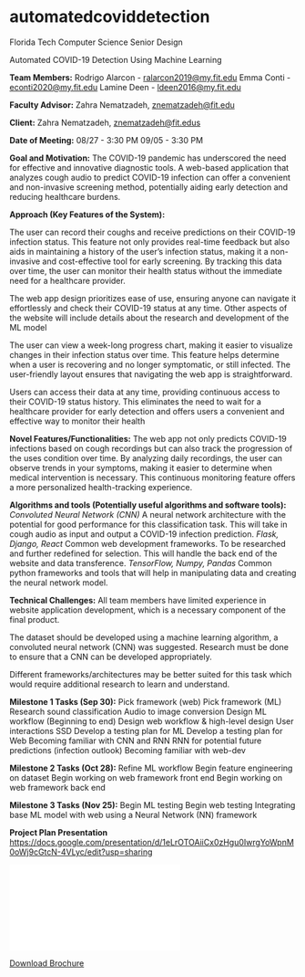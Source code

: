 # automatedcoviddetection
Florida Tech Computer Science Senior Design 

Automated COVID-19 Detection Using Machine Learning






**Team Members:**
Rodrigo Alarcon - ralarcon2019@my.fit.edu
Emma Conti - econti2020@my.fit.edu
Lamine Deen - ldeen2016@my.fit.edu

**Faculty Advisor:**
Zahra Nematzadeh, znematzadeh@fit.edu

**Client:**
Zahra Nematzadeh, znematzadeh@fit.edus

**Date of Meeting:**
08/27 - 3:30 PM
09/05 - 3:30 PM

**Goal and Motivation:**
The COVID-19 pandemic has underscored the need for effective and innovative diagnostic tools. A web-based application that analyzes cough audio to predict COVID-19 infection can offer a convenient and non-invasive screening method, potentially aiding early detection and reducing healthcare burdens.

**Approach (Key Features of the System):**

The user can record their coughs and receive predictions on their COVID-19 infection status. This feature not only provides real-time feedback but also aids in maintaining a history of the user’s infection status, making it a non-invasive and cost-effective tool for early screening. By tracking this data over time, the user can monitor their health status without the immediate need for a healthcare provider.

The web app design prioritizes ease of use, ensuring anyone can navigate it effortlessly and check their COVID-19 status at any time. Other aspects of the website will include details about the research and development of the ML model

The user can view a week-long progress chart, making it easier to visualize changes in their infection status over time. This feature helps determine when a user is recovering and no longer symptomatic, or still infected. The user-friendly layout ensures that navigating the web app is straightforward.

Users can access their data at any time, providing continuous access to their COVID-19 status history. This eliminates the need to wait for a healthcare provider for early detection and offers users a convenient and effective way to monitor their health

**Novel Features/Functionalities:**
The web app not only predicts COVID-19 infections based on cough recordings but can also track the progression of the uses condition over time. By analyzing daily recordings, the user can observe trends in your symptoms, making it easier to determine when medical intervention is necessary. This continuous monitoring feature offers a more personalized health-tracking experience.

**Algorithms and tools (Potentially useful algorithms and software tools):**
	*Convoluted Neural Network (CNN)*
A neural network architecture with the potential for good performance for this classification task. This will take in cough audio as input and output a COVID-19 infection prediction.
	*Flask, Django, React*
Common web development frameworks. To be researched and further redefined for selection. This will handle the back end of the website and data transference.
	*TensorFlow, Numpy, Pandas*
Common python frameworks and tools that will help in manipulating data and creating the neural network model.
	
**Technical Challenges:**
All team members have limited experience in website application development, which is a necessary component of the final product.

The dataset should be developed using a machine learning algorithm, a convoluted neural network (CNN) was suggested. Research must be done to ensure that a CNN can be developed appropriately.

Different frameworks/architectures may be better suited for this task which would require additional research to learn and understand.






**Milestone 1 Tasks (Sep 30):**
Pick framework (web)
Pick framework (ML)
Research sound classification 
Audio to image conversion
Design ML workflow (Beginning to end)
Design web workflow & high-level design
User interactions SSD
Develop a testing plan for ML
Develop a testing plan for Web
Becoming familiar with CNN and RNN
RNN for potential future predictions (infection outlook)
Becoming familiar with web-dev
	
**Milestone 2 Tasks (Oct 28):**
Refine ML workflow
Begin feature engineering on dataset
Begin working on web framework front end
Begin working on web framework back end

**Milestone 3 Tasks (Nov 25):**
Begin ML testing
Begin web testing
Integrating base ML model with web using a Neural Network (NN) framework

**Project Plan Presentation**
https://docs.google.com/presentation/d/1eLrOTOAiiCx0zHgu0IwrgYoWpnM0oWj9cGtcN-4VLyc/edit?usp=sharing 


![Plan Presentation](<./Project Plan Fall 2024 Presentation.pdf>)

<a href="Project Plan Fall 2024 Presentation.pdf">Download Brochure</a>














